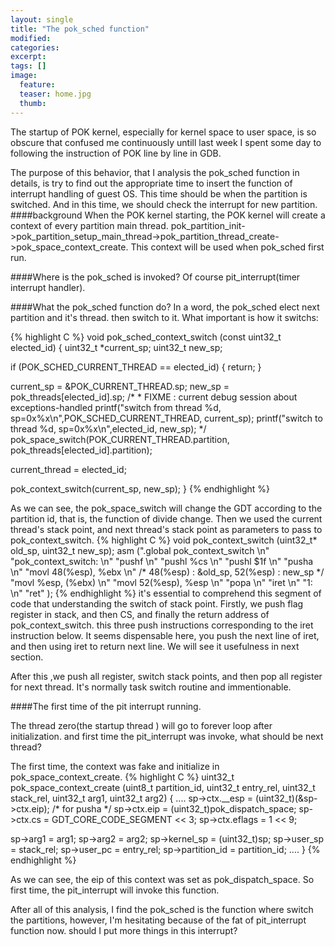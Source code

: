 ```yaml
---
layout: single
title: "The pok_sched function"
modified:
categories: 
excerpt:
tags: []
image:
  feature:
  teaser: home.jpg
  thumb:
---
```

The startup of POK kernel, especially for kernel space to user space, is so obscure that confused me continuously untill last week I spent some day to following the instruction of POK line by line in GDB.

The purpose of this behavior, that I analysis the pok_sched function in details, is try to find out the appropriate time to insert the function of interrupt handling of guest OS. This time should be when the partition is switched. And in this time, we should check the interrupt for new partition.  
####background
When the POK kernel starting, the POK kernel will create a context of every partition main thread.
pok_partition_init->pok_partition_setup_main_thread->pok_partition_thread_create->pok_space_context_create.
This context will be used when pok_sched first run.


####Where is the pok_sched is invoked?
Of course pit_interrupt(timer interrupt handler).

####What the pok_sched function do?
In a word, the pok_sched elect next partition and it's thread. then switch to it. 
What important is how it switchs:

{% highlight C %}
void pok_sched_context_switch (const uint32_t elected_id)
{
   uint32_t *current_sp;
   uint32_t new_sp;

   if (POK_SCHED_CURRENT_THREAD == elected_id)
   {
      return;
   }

   current_sp = &POK_CURRENT_THREAD.sp;
   new_sp = pok_threads[elected_id].sp;
/*
    *  FIXME : current debug session about exceptions-handled
   printf("switch from thread %d, sp=0x%x\n",POK_SCHED_CURRENT_THREAD, current_sp);
   printf("switch to thread %d, sp=0x%x\n",elected_id, new_sp);
   */
   pok_space_switch(POK_CURRENT_THREAD.partition,
		    pok_threads[elected_id].partition);

   current_thread = elected_id;

   pok_context_switch(current_sp, new_sp);
}
{% endhighlight %}

As we can see, the pok_space_switch will change the GDT according to the partition id, that is, the function of divide change.
Then we used the current thread's stack point, and next thread's stack point as parameters to pass to pok_context_switch.
{% highlight C %}
void			pok_context_switch (uint32_t* old_sp,
                                uint32_t new_sp);
asm (".global pok_context_switch	\n"
     "pok_context_switch:		\n"
     "pushf				\n"
     "pushl %cs				\n"
     "pushl $1f				\n"
     "pusha				\n"
     "movl 48(%esp), %ebx		\n" /* 48(%esp) : &old_sp, 52(%esp) : new_sp */
     "movl %esp, (%ebx)			\n"
     "movl 52(%esp), %esp		\n"
     "popa				\n"
     "iret				\n"
     "1:				\n"
     "ret"
     ); 
{% endhighlight %}
it's essential to comprehend this segment of code that understanding the switch of stack point. Firstly, we push flag register in stack, and then CS, and finally the return address of pok_context_switch. this three push instructions corresponding to the iret instruction below. It seems dispensable here, you push the next line of iret, and then using iret to return next line. We will see it usefulness in next section.

After this ,we push all register, switch stack points, and then pop all register for next thread. It's normally task switch routine and immentionable.

####The first time of the pit interrupt running.

The thread zero(the startup thread ) will go to forever loop after initialization. and first time the pit_interrupt was invoke, what should be next thread?

The first time, the context was fake and initialize in pok_space_context_create.
{% highlight C %}
uint32_t	pok_space_context_create (uint8_t  partition_id,
                                   uint32_t entry_rel,
                                   uint32_t stack_rel,
                                   uint32_t arg1,
                                   uint32_t arg2)
{
  ....
   sp->ctx.__esp  = (uint32_t)(&sp->ctx.eip); /* for pusha */
   sp->ctx.eip    = (uint32_t)pok_dispatch_space;
   sp->ctx.cs     = GDT_CORE_CODE_SEGMENT << 3;
   sp->ctx.eflags = 1 << 9;

   sp->arg1          = arg1;
   sp->arg2          = arg2;
   sp->kernel_sp     = (uint32_t)sp;
   sp->user_sp       = stack_rel;
   sp->user_pc       = entry_rel;
   sp->partition_id  = partition_id;
....
}
{% endhighlight %}

As we can see, the eip of this context was set as pok_dispatch_space. 
So first time, the pit_interrupt will invoke this function.

After all of this analysis, I find the pok_sched is the function where switch the partitions, however, I'm hesitating because of the fat of pit_interrupt function now. should I put more things in this interrupt?
